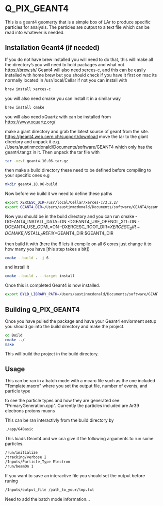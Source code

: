 # Q_PIX_GEANT4
This is a geant4 geomerty that is a simple box of LAr to produce specific particles for analysis. The particles are output to a text file which can be read into whatever is needed. 

## Installation Geant4 (if needed)

If you do not have brew installed you will need to do that, this will make all the directory’s you will need to hold packages and what not. 
https://brew.sh/
Geant4 will also need xerces-c, and this can be easily installed with home brew but you should check if you have it first on mac its normally located in /usr/local/Cellar if not you can install with 
```bash
brew install xerces-c
```
you will also need cmake you can install it in a similar way 
```bash
brew install cmake
```
you will also need xQuartz with can be installed from 
https://www.xquartz.org/

make a giant directory and grab the latest source of geant from the site. 
https://geant4.web.cern.ch/support/download
move the tar to the giant directory and unpack it 
e.g. /Users/austinmcdonald/Documents/software/GEANT4 which only has the geant4.tar.gz in it. Then unpack the tar file with 
```bash
tar -xzvf geant4.10.06.tar.gz
```
then make a build directory these need to be defined before compiling to your specific ones
e.g 
```bash
mkdir geant4.10.06-build
```
Now before we build it we need to define these paths
```bash
export XERCESC_DIR=/usr/local/Cellar/xerces-c/3.2.2/
export GEANT4_DIR=/Users/austinmcdonald/Documents/software/GEANT4/geant4.10.06
```
Now you should be in the build directory and you can run
cmake -DGEANT4_INSTALL_DATA=ON -DGEANT4_USE_OPENGL_X11=ON -DGEANT4_USE_GDML=ON -DXERCESC_ROOT_DIR=$XERCESC_DIR -DCMAKE_INSTALL_PREFIX=$GEANT4_DIR $GEANT4_DIR

then build it with (here the 6 lets it compile on all 6 cores just change it to how many you have [this step takes a bit])
```bash
cmake --build . -j 6
```
and install it
```bash
cmake --build . --target install
```
Once this is completed Geant4 is now installed.
```bash
export DYLD_LIBRARY_PATH=/Users/austinmcdonald/Documents/software/GEANT4/geant4.10.06/lib
```

## Building Q_PIX_GEANT4
Once you have pulled the package and have your Geant4 enviorment setup you should go into the build directory and make the project.
```bash
cd Build
cmake ../
make
```
This will build the project in the build directory.

## Usage

This can be ran in a batch mode with a mcaro file such as the one included "Template.macro"
where you set the output file, number of events, and particle type 

to see the particle types and how they are generated see "PrimaryGeneration.cpp".
Currently the particles included are 
Ar39
electrons
protons
muons

This can be ran interactivly from the build directory by 
```bash
./app/G4Basic
```
This loads Geant4 and we cna give it the following arguments to run some particles.

```bash
/run/initialize
/tracking/verbose 2
/Inputs/Particle_Type Electron
/run/beamOn 1
```
If you want to save an interactive file you should set the output before runing 
```bash
/Inputs/output_file /path_to_your/tmp.txt
```

Need to add the batch mode information...